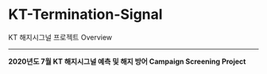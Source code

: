 # KT-Termination-Signal
KT 해지시그널 프로젝트 Overview <hr/>
__2020년도 7월 KT 해지시그널 예측 및 해지 방어 Campaign Screening Project__
